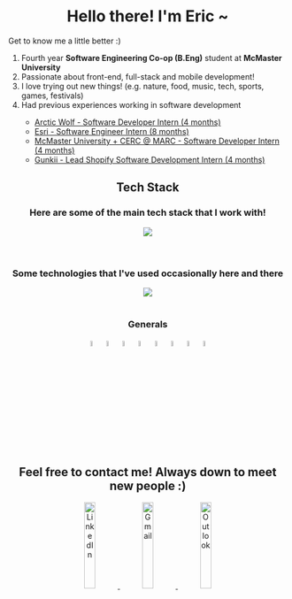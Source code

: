 <h1 align="center"> Hello there! I'm Eric ~ </h1>

<hp align="center"> Get to know me a little better :) </hp>
<ol>
  <li> Fourth year <b>Software Engineering Co-op (B.Eng)</b> student at <b>McMaster University</b> </li>
  <li> Passionate about front-end, full-stack and mobile development! </li>
  <li> I love trying out new things! (e.g. nature, food, music, tech, sports, games, festivals) </li>
  <li> Had previous experiences working in software development </li>
    <ul> 
      <li> <a href="https://arcticwolf.com">Arctic Wolf - Software Developer Intern (4 months) </a> </li>
      <li> <a href="https://www.esri.com/en-us/home"> Esri - Software Engineer Intern (8 months) </a> </li>
      <li> <a href="https://electrification.mcmaster.ca/"> McMaster University + CERC @ MARC - Software Developer Intern (4 months) </a> </li>
      <li> <a href="https://gunkii.com/"> Gunkii - Lead Shopify Software Development Intern (4 months) </a> </li>
    </ul>
  
</ol>
  
<!-- https://github.com/tandpfun/skill-icons -->

<h2 align="center"> Tech Stack </h2>
<h3 align="center"> Here are some of the main tech stack that I work with! </h3>
<div align="center">
  <img src="https://skillicons.dev/icons?i=html,css,js,ts,react,aws,golang,python,figma,nextjs,tailwind,nodejs" />
</div>

<br/>

<br/>

<h3 align="center"> Some technologies that I've used occasionally here and there </h3>
<div align="center">
  <img src="https://skillicons.dev/icons?i=java,c,postgresql,mongodb,sass,expressjs,redux,jest" />
</div>

<br/>

<h3 align="center"> Generals </h3>
<div align="center">
  <img src="https://user-images.githubusercontent.com/25181517/192108372-f71d70ac-7ae6-4c0d-8395-51d8870c2ef0.png" alt="Git" width="5%" />
  <img src="https://user-images.githubusercontent.com/25181517/183914128-3fc88b4a-4ac1-40e6-9443-9a30182379b7.png" alt="Jupyter Notebook" width="5%" />
  <img src="https://user-images.githubusercontent.com/25181517/192158606-7c2ef6bd-6e04-47cf-b5bc-da2797cb5bda.png" alt="Bash" width="5%" />
  <img src="https://user-images.githubusercontent.com/25181517/117207330-263ba280-adf4-11eb-9b97-0ac5b40bc3be.png" alt="Docker" width="5%" />
  <img src="https://user-images.githubusercontent.com/25181517/183868728-b2e11072-00a5-47e2-8a4e-4ebbb2b8c554.png" alt="CI/CD" width="5%" />
  <img src="https://user-images.githubusercontent.com/25181517/186711335-a3729606-5a78-4496-9a36-06efcc74f800.png" alt="Swagger" width="5%" />
  <img src="https://user-images.githubusercontent.com/25181517/121401671-49102800-c959-11eb-9f6f-74d49a5e1774.png" alt="node package manager" width="5%" />
  <img src="https://user-images.githubusercontent.com/25181517/183049794-a3dfaddd-22ee-4ffe-b0b4-549ccd4879f9.png" alt="yarn package manager" width="5%" />
</div>

<h2 align="center"> Feel free to contact me! Always down to meet new people :) </h2>
<div align="center">
  <a href="https://www.linkedin.com/in/chene40/"> 
    <img src="https://img.shields.io/badge/LinkedIn-0077B5?style=for-the-badge&logo=linkedin&logoColor=white" alt="LinkedIn" height="20%" /> 
  </a>
  <a href="mailto:chene9802@gmail.com"> 
    <img src="https://img.shields.io/badge/Gmail-D14836?style=for-the-badge&logo=gmail&logoColor=white" alt="Gmail" height="20%" />
  </a>
  <a href="mailto:chene40@mcmaster.ca">
    <img src="https://img.shields.io/badge/Microsoft_Outlook-0078D4?style=for-the-badge&logo=microsoft-outlook&logoColor=white" alt="Outlook" height="20%" />
  </a>
</div>

<!--
**chene40/chene40** is a ✨ _special_ ✨ repository because its `README.md` (this file) appears on your GitHub profile.

Here are some ideas to get you started:

- 🔭 I’m currently working on ...
- 🌱 I’m currently learning ...
- 👯 I’m looking to collaborate on ...
- 🤔 I’m looking for help with ...
- 💬 Ask me about ...
- 📫 How to reach me: ...
- 😄 Pronouns: ...
- ⚡ Fun fact: ...
-->

